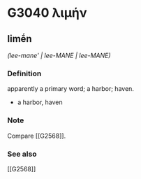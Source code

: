 # G3040 λιμήν

## limḗn

_(lee-mane' | lee-MANE | lee-MANE)_

### Definition

apparently a primary word; a harbor; haven.

- a harbor, haven

### Note

Compare [[G2568]].

### See also

[[G2568]]

